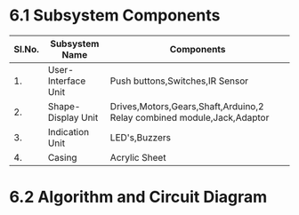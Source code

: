 # 6.1 Subsystem Components
|Sl.No.|Subsystem Name|Components|
|------|--------------|----------|
|1.|User-Interface Unit|Push buttons,Switches,IR Sensor|
|2.|Shape-Display Unit|Drives,Motors,Gears,Shaft,Arduino,2 Relay combined module,Jack,Adaptor|
|3.|Indication Unit|LED's,Buzzers|
|4.|Casing|Acrylic Sheet|


# 6.2 Algorithm and Circuit Diagram